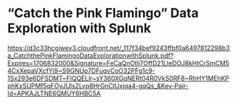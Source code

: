 # “Catch the Pink Flamingo” Data Exploration with Splunk

https://d3c33hcgiwev3.cloudfront.net/_117f34bef9243ffbf0a6497812298b3a_CatchthePinkFlamingoDataExplorationwithSplunk.pdf?Expires=1706832000&Signature=FeCaQnOtlj7OffD21LIeDOJ8kHtCrSmCM54CxXepaVXcfYj9~S9GNUp7DFuqvCoO32PFg1c9-1Sx293e6DFSDMT~FIQQELlr~sY360XGqNERt04R0VkS0RF8~RhHY1MEhKPphKxSUPMf5qFOyJUls2Lvp8HrGnCIUxjqa4-gqQs_&Key-Pair-Id=APKAJLTNE6QMUY6HBC5A